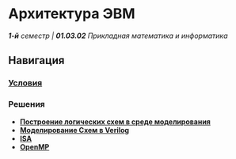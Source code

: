 # Архитектура ЭВМ

_**1-й** семестр | **01.03.02** Прикладная математика и информатика_

## Навигация

### **[Условия](./Public/)**

### Решения

- **[Построение логических схем в среде моделирования](./Lab-1/)**
- **[Моделирование Схем в Verilog](./Lab-2/)**
- **[ISA](./Lab-3/)**
- **[OpenMP](./Lab-4/)**

